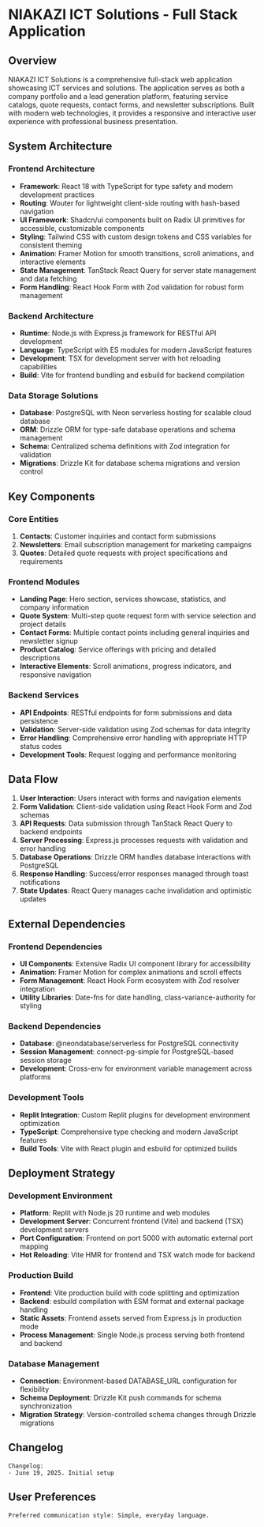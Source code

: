 # NIAKAZI ICT Solutions - Full Stack Application

## Overview

NIAKAZI ICT Solutions is a comprehensive full-stack web application showcasing ICT services and solutions. The application serves as both a company portfolio and a lead generation platform, featuring service catalogs, quote requests, contact forms, and newsletter subscriptions. Built with modern web technologies, it provides a responsive and interactive user experience with professional business presentation.

## System Architecture

### Frontend Architecture
- **Framework**: React 18 with TypeScript for type safety and modern development practices
- **Routing**: Wouter for lightweight client-side routing with hash-based navigation
- **UI Framework**: Shadcn/ui components built on Radix UI primitives for accessible, customizable components
- **Styling**: Tailwind CSS with custom design tokens and CSS variables for consistent theming
- **Animation**: Framer Motion for smooth transitions, scroll animations, and interactive elements
- **State Management**: TanStack React Query for server state management and data fetching
- **Form Handling**: React Hook Form with Zod validation for robust form management

### Backend Architecture
- **Runtime**: Node.js with Express.js framework for RESTful API development
- **Language**: TypeScript with ES modules for modern JavaScript features
- **Development**: TSX for development server with hot reloading capabilities
- **Build**: Vite for frontend bundling and esbuild for backend compilation

### Data Storage Solutions
- **Database**: PostgreSQL with Neon serverless hosting for scalable cloud database
- **ORM**: Drizzle ORM for type-safe database operations and schema management
- **Schema**: Centralized schema definitions with Zod integration for validation
- **Migrations**: Drizzle Kit for database schema migrations and version control

## Key Components

### Core Entities
1. **Contacts**: Customer inquiries and contact form submissions
2. **Newsletters**: Email subscription management for marketing campaigns
3. **Quotes**: Detailed quote requests with project specifications and requirements

### Frontend Modules
- **Landing Page**: Hero section, services showcase, statistics, and company information
- **Quote System**: Multi-step quote request form with service selection and project details
- **Contact Forms**: Multiple contact points including general inquiries and newsletter signup
- **Product Catalog**: Service offerings with pricing and detailed descriptions
- **Interactive Elements**: Scroll animations, progress indicators, and responsive navigation

### Backend Services
- **API Endpoints**: RESTful endpoints for form submissions and data persistence
- **Validation**: Server-side validation using Zod schemas for data integrity
- **Error Handling**: Comprehensive error handling with appropriate HTTP status codes
- **Development Tools**: Request logging and performance monitoring

## Data Flow

1. **User Interaction**: Users interact with forms and navigation elements
2. **Form Validation**: Client-side validation using React Hook Form and Zod schemas
3. **API Requests**: Data submission through TanStack React Query to backend endpoints
4. **Server Processing**: Express.js processes requests with validation and error handling
5. **Database Operations**: Drizzle ORM handles database interactions with PostgreSQL
6. **Response Handling**: Success/error responses managed through toast notifications
7. **State Updates**: React Query manages cache invalidation and optimistic updates

## External Dependencies

### Frontend Dependencies
- **UI Components**: Extensive Radix UI component library for accessibility
- **Animation**: Framer Motion for complex animations and scroll effects
- **Form Management**: React Hook Form ecosystem with Zod resolver integration
- **Utility Libraries**: Date-fns for date handling, class-variance-authority for styling

### Backend Dependencies
- **Database**: @neondatabase/serverless for PostgreSQL connectivity
- **Session Management**: connect-pg-simple for PostgreSQL-based session storage
- **Development**: Cross-env for environment variable management across platforms

### Development Tools
- **Replit Integration**: Custom Replit plugins for development environment optimization
- **TypeScript**: Comprehensive type checking and modern JavaScript features
- **Build Tools**: Vite with React plugin and esbuild for optimized builds

## Deployment Strategy

### Development Environment
- **Platform**: Replit with Node.js 20 runtime and web modules
- **Development Server**: Concurrent frontend (Vite) and backend (TSX) development servers
- **Port Configuration**: Frontend on port 5000 with automatic external port mapping
- **Hot Reloading**: Vite HMR for frontend and TSX watch mode for backend

### Production Build
- **Frontend**: Vite production build with code splitting and optimization
- **Backend**: esbuild compilation with ESM format and external package handling
- **Static Assets**: Frontend assets served from Express.js in production mode
- **Process Management**: Single Node.js process serving both frontend and backend

### Database Management
- **Connection**: Environment-based DATABASE_URL configuration for flexibility
- **Schema Deployment**: Drizzle Kit push commands for schema synchronization
- **Migration Strategy**: Version-controlled schema changes through Drizzle migrations

## Changelog

```
Changelog:
- June 19, 2025. Initial setup
```

## User Preferences

```
Preferred communication style: Simple, everyday language.
```
